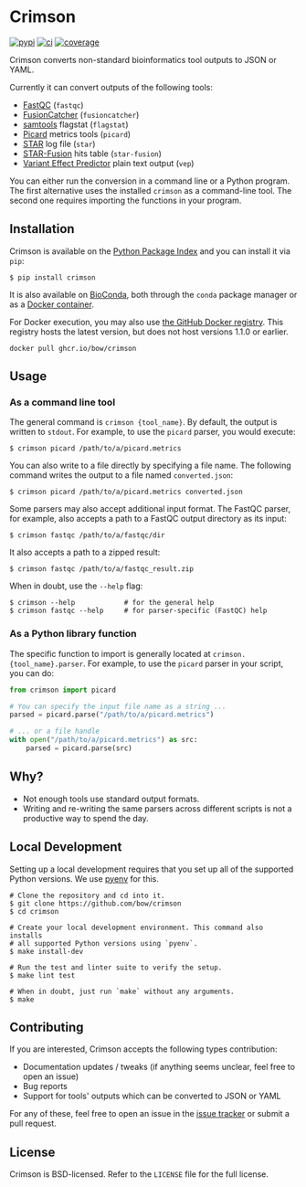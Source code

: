 # Crimson

[![pypi](https://img.shields.io/pypi/v/crimson)](https://pypi.org/project/crimson)
[![ci](https://github.com/bow/crimson/actions/workflows/ci.yml/badge.svg)](https://github.com/bow/crimson/actions?query=branch%3Amaster)
[![coverage](https://api.codeclimate.com/v1/badges/7904a5424f60f09ebbd7/test_coverage)](https://codeclimate.com/github/bow/crimson/test_coverage)


Crimson converts non-standard bioinformatics tool outputs to JSON or YAML.

Currently it can convert outputs of the following tools:

  * [FastQC](http://www.bioinformatics.babraham.ac.uk/projects/fastqc/>) (``fastqc``)
  * [FusionCatcher](https://github.com/ndaniel/fusioncatcher) (``fusioncatcher``)
  * [samtools](http://www.htslib.org/doc/samtools.html) flagstat (``flagstat``)
  * [Picard](https://broadinstitute.github.io/picard/) metrics tools (``picard``)
  * [STAR](https://github.com/alexdobin/STAR) log file (``star``)
  * [STAR-Fusion](https://github.com/STAR-Fusion/STAR-Fusion) hits table (``star-fusion``)
  * [Variant Effect Predictor](http://www.ensembl.org/info/docs/tools/vep/index.html)
    plain text output (``vep``)

You can either run the conversion in a command line or a Python program. The first alternative
uses the installed `crimson` as a command-line tool. The second one requires importing the
functions in your program.


## Installation

Crimson is available on the [Python Package Index](https://pypi.org/project/crimson/)
and you can install it via ``pip``:

```shell
$ pip install crimson
```

It is also available on
[BioConda](https://bioconda.github.io/recipes/crimson/README.html), both through the
`conda` package manager or as a
[Docker container](https://quay.io/repository/biocontainers/crimson?tab=tags).

For Docker execution, you may also use
[the GitHub Docker registry](https://github.com/bow/crimson/pkgs/container/crimson). This
registry hosts the latest version, but does not host versions 1.1.0 or earlier.

```shell
docker pull ghcr.io/bow/crimson
```


## Usage

### As a command line tool

The general command is `crimson {tool_name}`. By default, the output is written to
`stdout`. For example, to use the `picard` parser, you would execute:

```shell
$ crimson picard /path/to/a/picard.metrics
```

You can also write to a file directly by specifying a file name. The following command
writes the output to a file named ``converted.json``:

```shell
$ crimson picard /path/to/a/picard.metrics converted.json
```

Some parsers may also accept additional input format. The FastQC parser, for example, also
accepts a path to a FastQC output directory as its input:


```shell
$ crimson fastqc /path/to/a/fastqc/dir
```

It also accepts a path to a zipped result:

```shell
$ crimson fastqc /path/to/a/fastqc_result.zip
```

When in doubt, use the ``--help`` flag:

```shell
$ crimson --help            # for the general help
$ crimson fastqc --help     # for parser-specific (FastQC) help
```

### As a Python library function

The specific function to import is generally located at `crimson.{tool_name}.parser`. For
example, to use the `picard` parser in your script, you can do:

```python
from crimson import picard

# You can specify the input file name as a string ...
parsed = picard.parse("/path/to/a/picard.metrics")

# ... or a file handle
with open("/path/to/a/picard.metrics") as src:
    parsed = picard.parse(src)
```

## Why?

  * Not enough tools use standard output formats.
  * Writing and re-writing the same parsers across different scripts is not a productive
    way to spend the day.


## Local Development

Setting up a local development requires that you set up all of the supported Python
versions. We use [pyenv](https://github.com/pyenv/pyenv) for this.

```shell
# Clone the repository and cd into it.
$ git clone https://github.com/bow/crimson
$ cd crimson

# Create your local development environment. This command also installs
# all supported Python versions using `pyenv`.
$ make install-dev

# Run the test and linter suite to verify the setup.
$ make lint test

# When in doubt, just run `make` without any arguments.
$ make
```


## Contributing

If you are interested, Crimson accepts the following types contribution:

  * Documentation updates / tweaks (if anything seems unclear, feel free to open an issue)
  * Bug reports
  * Support for tools' outputs which can be converted to JSON or YAML

For any of these, feel free to open an issue in the [issue
tracker](https://github.com/bow/crimson/issues>) or submit a pull request.


## License

Crimson is BSD-licensed. Refer to the ``LICENSE`` file for the full license.
